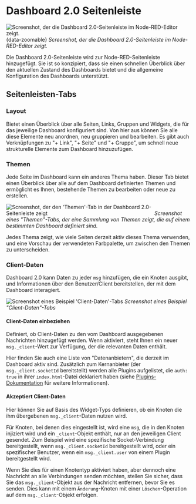 <script setup>
    import AddedIn from '../../components/AddedIn.vue';
</script>

# Dashboard 2.0 Seitenleiste

![Screenshot, der die Dashboard 2.0-Seitenleiste im Node-RED-Editor zeigt.](/images/dashboard-sidebar.png){data-zoomable}
_Screenshot, der die Dashboard 2.0-Seitenleiste im Node-RED-Editor zeigt._

Die Dashboard 2.0-Seitenleiste wird zur Node-RED-Seitenleiste hinzugefügt. Sie ist so konzipiert, dass sie einen schnellen Überblick über den aktuellen Zustand des Dashboards bietet und die allgemeine Konfiguration des Dashboards unterstützt.

## Seitenleisten-Tabs

### Layout

Bietet einen Überblick über alle Seiten, Links, Gruppen und Widgets, die für das jeweilige Dashboard konfiguriert sind. Von hier aus können Sie alle diese Elemente neu anordnen, neu gruppieren und bearbeiten. Es gibt auch Verknüpfungen zu "+ Link", "+ Seite" und "+ Gruppe", um schnell neue strukturelle Elemente zum Dashboard hinzuzufügen.

### Themen

Jede Seite im Dashboard kann ein anderes Thema haben. Dieser Tab bietet einen Überblick über alle auf dem Dashboard definierten Themen und ermöglicht es Ihnen, bestehende Themen zu bearbeiten oder neue zu erstellen.

<img data-zoomable style="max-width: 400px; margin: auto;" src="/images/dashboard-sidebar-theme.png" alt="Screenshot, der den 'Themen'-Tab in der Dashboard 2.0-Seitenleiste zeigt"/>
<em>Screenshot eines "Themen"-Tabs, der eine Sammlung von Themen zeigt, die auf einem bestimmten Dashboard definiert sind.</em>

Jedes Thema zeigt, wie viele Seiten derzeit aktiv dieses Thema verwenden, und eine Vorschau der verwendeten Farbpalette, um zwischen den Themen zu unterscheiden.

### Client-Daten <AddedIn version="1.10.0" />

Dashboard 2.0 kann Daten zu jeder `msg` hinzufügen, die ein Knoten ausgibt, und Informationen über den Benutzer/Client bereitstellen, der mit dem Dashboard interagiert.

<img data-zoomable style="max-width: 400px; margin: auto;" src="/images/dashboard-sidebar-clientdata.png" alt="Screenshot eines Beispiel 'Client-Daten'-Tabs"/>
<em>Screenshot eines Beispiel "Client-Daten"-Tabs</em>

#### Client-Daten einbeziehen

Definiert, ob Client-Daten zu den vom Dashboard ausgegebenen Nachrichten hinzugefügt werden. Wenn aktiviert, steht Ihnen ein neuer `msg._client`-Wert zur Verfügung, der die relevanten Daten enthält.

Hier finden Sie auch eine Liste von "Datenanbietern", die derzeit im Dashboard aktiv sind. Zusätzlich zum Kernanbieter (der `msg._client.socketId` bereitstellt) werden alle Plugins aufgelistet, die `auth: true` in ihrer `index.html`-Datei deklariert haben (siehe [Plugins-Dokumentation](../contributing/plugins/index.md) für weitere Informationen).

#### Akzeptiert Client-Daten

Hier können Sie auf Basis des Widget-Typs definieren, ob ein Knoten die ihm übergebenen `msg._client`-Daten nutzen wird.

Für Knoten, bei denen dies eingestellt ist, wird eine `msg`, die in den Knoten injiziert wird und ein `_client`-Objekt enthält, nur an den jeweiligen Client gesendet. Zum Beispiel wird eine spezifische Socket-Verbindung bereitgestellt, wenn `msg._client.socketId` bereitgestellt wird, oder ein spezifischer Benutzer, wenn ein `msg._client.user` von einem Plugin bereitgestellt wird.

Wenn Sie dies für einen Knotentyp aktiviert haben, aber dennoch eine Nachricht an alle Verbindungen senden möchten, stellen Sie sicher, dass Sie das `msg._client`-Objekt aus der Nachricht entfernen, bevor Sie es senden. Dies kann mit einem `Änderung`-Knoten mit einer `Löschen`-Operation auf dem `msg._client`-Objekt erfolgen.